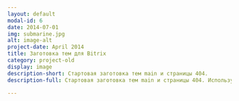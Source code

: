 ```yaml
---
layout: default
modal-id: 6
date: 2014-07-01
img: submarine.jpg
alt: image-alt
project-date: April 2014
title: Заготовка тем для Bitrix
category: project-old
display: image
description-short: Стартовая заготовка тем main и страницы 404.
description-full: Стартовая заготовка тем main и страницы 404. Используется bootstrap (LESS), OpenSans

---
```

